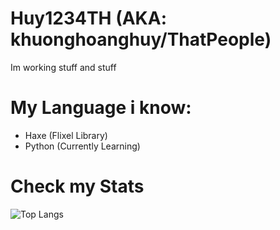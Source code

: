# Huy1234TH (AKA: khuonghoanghuy/ThatPeople)
Im working stuff and stuff

# My Language i know:
- Haxe (Flixel Library)
- Python (Currently Learning)

# Check my Stats
![Top Langs](https://github-readme-stats.vercel.app/api/top-langs/?username=khuonghoanghuy&hide_progress=false)
